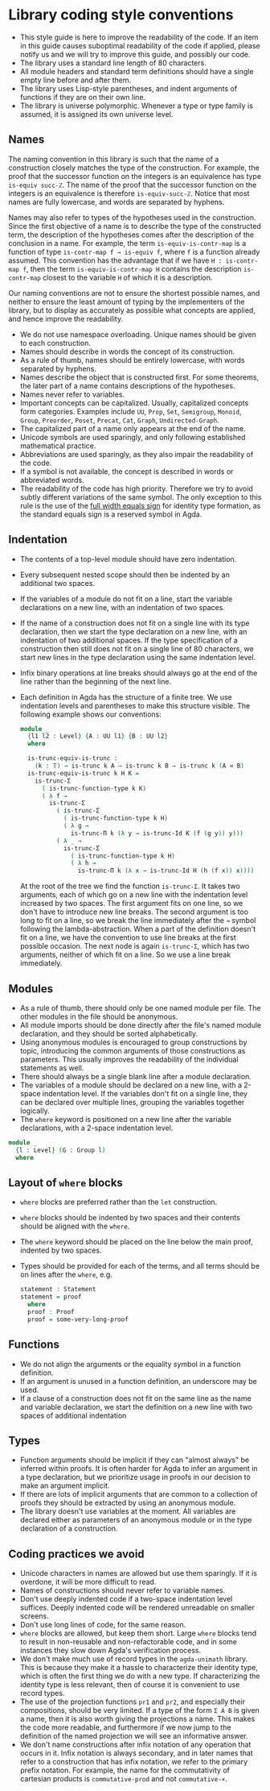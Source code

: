 # Library coding style conventions

- This style guide is here to improve the readability of the code. If an item in
  this guide causes suboptimal readability of the code if applied, please notify
  us and we will try to improve this guide, and possibly our code.
- The library uses a standard line length of 80 characters.
- All module headers and standard term definitions should have a single empty
  line before and after them.
- The library uses Lisp-style parentheses, and indent arguments of functions if
  they are on their own line.
- The library is universe polymorphic. Whenever a type or type family is
  assumed, it is assigned its own universe level.

## Names

The naming convention in this library is such that the name of a construction
closely matches the type of the construction. For example, the proof that the
successor function on the integers is an equivalence has type `is-equiv succ-ℤ`.
The name of the proof that the successor function on the integers is an
equivalence is therefore `is-equiv-succ-ℤ`. Notice that most names are fully
lowercase, and words are separated by hyphens.

Names may also refer to types of the hypotheses used in the construction. Since
the first objective of a name is to describe the type of the constructed term,
the description of the hypotheses comes after the description of the conclusion
in a name. For example, the term `is-equiv-is-contr-map` is a function of type
`is-contr-map f → is-equiv f`, where `f` is a function already assumed. This
convention has the advantage that if we have `H : is-contr-map f`, then the term
`is-equiv-is-contr-map H` contains the description `is-contr-map` closest to the
variable `H` of which it is a description.

Our naming conventions are not to ensure the shortest possible names, and
neither to ensure the least amount of typing by the implementers of the library,
but to display as accurately as possible what concepts are applied, and hence
improve the readability.

- We do not use namespace overloading. Unique names should be given to each
  construction.
- Names should describe in words the concept of its construction.
- As a rule of thumb, names should be entirely lowercase, with words separated
  by hyphens.
- Names describe the object that is constructed first. For some theorems, the
  later part of a name contains descriptions of the hypotheses.
- Names never refer to variables.
- Important concepts can be capitalized. Usually, capitalized concepts form
  categories. Examples include `UU`, `Prop`, `Set`, `Semigroup`, `Monoid`,
  `Group`, `Preorder`, `Poset`, `Precat`, `Cat`, `Graph`, `Undirected-Graph`.
- The capitalized part of a name only appears at the end of the name.
- Unicode symbols are used sparingly, and only following established
  mathematical practice.
- Abbreviations are used sparingly, as they also impair the readability of the
  code.
- If a symbol is not available, the concept is described in words or abbreviated
  words.
- The readability of the code has high priority. Therefore we try to avoid
  subtly different variations of the same symbol. The only exception to this
  rule is the use of the
  [full width equals sign](https://www.fileformat.info/info/unicode/char/ff1d/index.htm)
  for identity type formation, as the standard equals sign is a reserved symbol
  in Agda.

## Indentation

- The contents of a top-level module should have zero indentation.
- Every subsequent nested scope should then be indented by an additional two
  spaces.
- If the variables of a module do not fit on a line, start the variable
  declarations on a new line, with an indentation of two spaces.
- If the name of a construction does not fit on a single line with its type
  declaration, then we start the type declaration on a new line, with an
  indentation of two additional spaces. If the type specification of a
  construction then still does not fit on a single line of 80 characters, we
  start new lines in the type declaration using the same indentation level.
- Infix binary operations at line breaks should always go at the end of the line
  rather than the beginning of the next line.
- Each definition in Agda has the structure of a finite tree. We use indentation
  levels and parentheses to make this structure visible. The following example
  shows our conventions:

  ```agda
  module _
    {l1 l2 : Level} {A : UU l1} {B : UU l2}
    where

    is-trunc-equiv-is-trunc :
      (k : 𝕋) → is-trunc k A → is-trunc k B → is-trunc k (A ≃ B)
    is-trunc-equiv-is-trunc k H K =
      is-trunc-Σ
        ( is-trunc-function-type k K)
        ( λ f →
          is-trunc-Σ
            ( is-trunc-Σ
              ( is-trunc-function-type k H)
              ( λ g →
                is-trunc-Π k (λ y → is-trunc-Id K (f (g y)) y)))
            ( λ _ →
              is-trunc-Σ
                ( is-trunc-function-type k H)
                ( λ h →
                  is-trunc-Π k (λ x → is-trunc-Id H (h (f x)) x))))
  ```

  At the root of the tree we find the function `is-trunc-Σ`. It takes two
  arguments, each of which go on a new line with the indentation level increased
  by two spaces. The first argument fits on one line, so we don't have to
  introduce new line breaks. The second argument is too long to fit on a line,
  so we break the line immediately after the `→` symbol following the
  lambda-abstraction. When a part of the definition doesn't fit on a line, we
  have the convention to use line breaks at the first possible occasion. The
  next node is again `is-trunc-Σ`, which has two arguments, neither of which fit
  on a line. So we use a line break immediately.

## Modules

- As a rule of thumb, there should only be one named module per file. The other
  modules in the file should be anonymous.
- All module imports should be done directly after the file's named module
  declaration, and they should be sorted alphabetically.
- Using anonymous modules is encouraged to group constructions by topic,
  introducing the common arguments of those constructions as parameters. This
  usually improves the readability of the individual statements as well.
- There should always be a single blank line after a module declaration.
- The variables of a module should be declared on a new line, with a 2-space
  indentation level. If the variables don't fit on a single line, they can be
  declared over multiple lines, grouping the variables together logically.
- The `where` keyword is positioned on a new line after the variable
  declarations, with a 2-space indentation level.

```agda
module _
  {l : Level} (G : Group l)
  where
```

## Layout of `where` blocks

- `where` blocks are preferred rather than the `let` construction.
- `where` blocks should be indented by two spaces and their contents should be
  aligned with the `where`.
- The `where` keyword should be placed on the line below the main proof,
  indented by two spaces.
- Types should be provided for each of the terms, and all terms should be on
  lines after the `where`, e.g.

  ```agda
  statement : Statement
  statement = proof
    where
    proof : Proof
    proof = some-very-long-proof
  ```

## Functions

- We do not align the arguments or the equality symbol in a function definition.
- If an argument is unused in a function definition, an underscore may be used.
- If a clause of a construction does not fit on the same line as the name and
  variable declaration, we start the definition on a new line with two spaces of
  additional indentation

## Types

- Function arguments should be implicit if they can "almost always" be inferred
  within proofs. It is often harder for Agda to infer an argument in a type
  declaration, but we prioritize usage in proofs in our decision to make an
  argument implicit.
- If there are lots of implicit arguments that are common to a collection of
  proofs they should be extracted by using an anonymous module.
- The library doesn't use variables at the moment. All variables are declared
  either as parameters of an anonymous module or in the type declaration of a
  construction.

## Coding practices we avoid

- Unicode characters in names are allowed but use them sparingly. If it is
  overdone, it will be more difficult to read.
- Names of constructions should never refer to variable names.
- Don't use deeply indented code if a two-space indentation level suffices.
  Deeply indented code will be rendered unreadable on smaller screens.
- Don't use long lines of code, for the same reason.
- `where` blocks are allowed, but keep them short. Large `where` blocks tend to
  result in non-reusable and non-refactorable code, and in some instances they
  slow down Agda's verification process.
- We don't make much use of record types in the `agda-unimath` library. This is
  because they make it a hassle to characterize their identity type, which is
  often the first thing we do with a new type. If characterizing the identity
  type is less relevant, then of course it is convenient to use record types.
- The use of the projection functions `pr1` and `pr2`, and especially their
  compositions, should be very limited. If a type of the form `Σ A B` is given a
  name, then it is also worth giving the projections a name. This makes the code
  more readable, and furthermore if we now jump to the definition of the named
  projection we will see an informative answer.
- We don't name constructions after infix notation of any operation that occurs
  in it. Infix notation is always secondary, and in later names that refer to a
  construction that has infix notation, we refer to the primary prefix notation.
  For example, the name for the commutativity of cartesian products is
  `commutative-prod` and not `commutative-×`.
